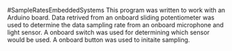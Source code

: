 #SampleRatesEmbeddedSystems
This program was written to work with an Arduino board.
Data retrived from an onboard sliding potentiometer was
used to determine the data sampling rate from an onboard
microphone and light sensor. A onboard switch was used for
determining which sensor would be used. A onboard button was
used to initaite sampling.
